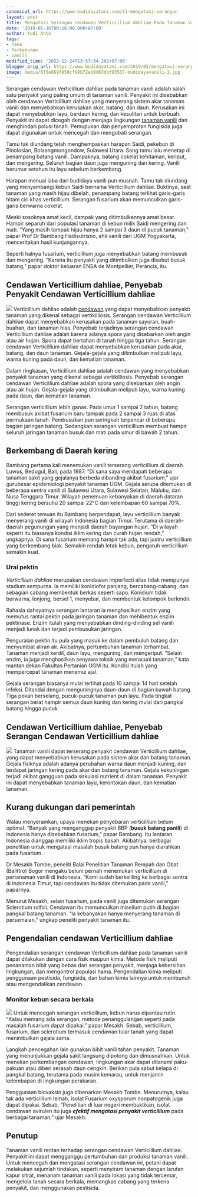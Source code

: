 ```yaml
---
canonical_url: https://www.budidayatani.com/11-mengatasi-serangan
layout: post
title: Mengatasi Serangan cendawan Verticillium dahliae Pada Tanaman Vanili
date: '2019-05-16T00:16:00.000+07:00'
author: Yudi Anto
tags:
- hama
- Perkebunan
- vanili
modified_time: '2022-12-24T13:57:34.282+07:00'
blogger_orig_url: https://www.budidayatani.com/2019/05/mengatasi-serangan-cendawan.html
image: media/0f5e869f858cf99b72eb8d63dbf93537-budidayavanili-2.jpg
---
```

Serangan cendawan Verticillium dahliae pada tanaman vanili adalah salah satu penyakit yang paling umum di tanaman vanili. Penyakit ini disebabkan oleh cendawan Verticillium dahliae yang menyerang sistem akar tanaman vanili dan menyebabkan kerusakan akar, batang, dan daun. Kerusakan ini dapat menyebabkan layu, berdaun kering, dan kesulitan untuk berbuah. Penyakit ini dapat dicegah dengan menjaga lingkungan [tanaman vanili](https://www.budidayatani.com/search/label/vanili) dan menghindari polusi tanah. Pemupukan dan penyemprotan fungisida juga dapat digunakan untuk mencegah dan mengobati serangan.


Tamu tak diundang telah menghempaskan harapan Saidi, pekebun di Pinolosian, Bolaangmongondow, Sulawesi Utara. Sang tamu lalu menetap di penampang batang vanili. Dampaknya, batang cokelat kehitaman, keriput, dan mengering. Seluruh bagian daun juga menguning dan kering. Vanili berumur setahun itu layu sebelum berkembang.


Harapan menuai laba dari budidaya vanili pun musnah. Tamu tak diundang yang menyambangi kebun Saidi bernama Verticillium dahliae. Buktinya, saat tanaman yang masih hijau dibelah, penampang batang terlihat garis-garis hitam ciri khas verticillium. Serangan fusarium akan memunculkan garis-garis berwarna cokelat.


Meski sosoknya amat kecil, dampak yang ditimbulkannya amat besar. Hampir separuh dari populasi tanaman di kebun milik Saidi mengering dan mati. “Yang masih tampak hijau hanya 2 sampai 3 daun di pucuk tanaman,” papar Prof Dr Bambang Hadisutrisno, ahli vanili dari UGM Yogyakarta, menceritakan hasil kunjungannya.


Seperti halnya fusarium, verticillium juga menyebabkan batang membusuk dan mengering. “Karena itu penyakit yang ditimbulkan juga disebut busuk batang,” papar doktor keluaran ENSA de Montpellier, Perancis, itu.






## Cendawan Verticillium dahliae, Penyebab Penyakit Cendawan Verticillium dahliae


[![](https://blogger.googleusercontent.com/img/b/R29vZ2xl/AVvXsEjj8hz1dywgKD5RVUgq9XnpuDl_dJBaifHfiLkBV7K1ikdfQdOeX-PBjqxfTWBgaFTotRIcVXl4aTLsyStvsVlyDijDaFQjZYqbdzAu5IVb4PLXLrhYQFpP_PQZJbMg7tIzpkWfHN5krGRelQw11cEUJSG5xM-iEjaLde2C1B_uAkNz490NJJGxrtgNsQ/s600/budidayavanili-2.jpg)](https://blogger.googleusercontent.com/img/b/R29vZ2xl/AVvXsEjj8hz1dywgKD5RVUgq9XnpuDl_dJBaifHfiLkBV7K1ikdfQdOeX-PBjqxfTWBgaFTotRIcVXl4aTLsyStvsVlyDijDaFQjZYqbdzAu5IVb4PLXLrhYQFpP_PQZJbMg7tIzpkWfHN5krGRelQw11cEUJSG5xM-iEjaLde2C1B_uAkNz490NJJGxrtgNsQ/s1422/budidayavanili-2.jpg)
Verticillium dahliae adalah [cendawan](https://www.budidayatani.com/search/label/hama) yang dapat menyebabkan penyakit tanaman yang dikenal sebagai vertikilliosis. Serangan cendawan Verticillium dahliae dapat menyebabkan kerusakan pada tanaman sayuran, buah-buahan, dan tanaman hias. Penyebab terjadinya serangan cendawan Verticillium dahliae adalah karena adanya spora yang disebarkan oleh angin atau air hujan. Spora dapat bertahan di tanah hingga tiga tahun. Serangan cendawan Verticillium dahliae dapat menyebabkan kerusakan pada akar, batang, dan daun tanaman. Gejala-gejala yang ditimbulkan meliputi layu, warna kuning pada daun, dan kematian tanaman.


Dalam ringkasan, Verticillium dahliae adalah cendawan yang menyebabkan penyakit tanaman yang dikenal sebagai vertikilliosis. Penyebab serangan cendawan Verticillium dahliae adalah spora yang disebarkan oleh angin atau air hujan. Gejala-gejala yang ditimbulkan meliputi layu, warna kuning pada daun, dan kematian tanaman.


Serangan verticillium lebih ganas. Pada umur 1 sampai 2 tahun, batang membusuk akibat fusarium baru tampak pada 2 sampai 3 ruas di atas permukaan tanah. Pembusukan pun seringkah terpencar di beberapa bagian jaringan batang. Sedangkan serangan verticillium membuat hampir seluruh jaringan tanaman busuk dan mati pada umur di bawah 2 tahun.






## Berkembang di Daerah kering


Bambang pertama kali menemukan vanili terserang verticillium di daerah Luwus, Bedugul, Bali, pada 1987. “Di sana saya mendapati beberapa tanaman sakit yang gejalanya berbeda dibanding akibat fusarium,” ujar gurubesar epidemiologi penyakit tanaman UGM. Gejala serupa ditemukan di beberapa sentra vanili di Sulawesi Utara, Sulawesi Selatan, Maluku, dan Nusa Tenggara Timur. Wilayah penemuan kebanyakan di daerah dataran tinggi kering bersuhu 20 sampai 22°C dan kelembapan 60 sampai 70%.


Dari sederet temuan itu Bambang berpendapat, layu verticillium banyak menyerang vanili di wilayah Indonesia bagian Timur. Terutama di daerah-daerah pegunungan yang menjadi daerah bayangan hujan. “Di wilayah seperti itu biasanya kondisi iklim kering dan curah hujan rendah,” ungkapnya. Di sana fusarium memang hampir tak ada, tapi justru verticillium yang berkembang biak. Semakin rendah letak kebun, pengaruh verticillium semakin kuat.


### Urai pektin






*Verticillium dahliae* merupakan cendawan imperfecti alias tidak mempunyai stadium sempurna. Ia memiliki konidiofor panjang, bercabang-cabang, dan sebagian cabang membentuk berkas seperti sapu. Konidium tidak berwarna, lonjong, bersel 1, menyebar, dan membentuk kelompok berlendir.


Rahasia dahsyatnya serangan lantaran ia menghasilkan enzim yang memutus rantai pektin pada jaringan tanaman dan mehibentuk enzim pektinase. Enzim itulah yang menyebabkan dinding-dinding sel vanili menjadi lunak dan terjadi pembusukan jaringan.


Penguraian pektin itu pula yang masuk ke dalam pembuluh batang dan menyumbat aliran air. Akibatnya, pertumbuhan tanaman terhambat. Tanaman menjadi kerdil, daun layu, menguning, dan mengeriput. “Selain enzim, ia juga menghasilkan senyawa toksik yang meracuni tanaman,” kata mantan dekan Fakultas Pertanian UGM itu. Kondisi itulah yang mempercepat tanaman menemui ajal.


Gejala serangan biasanya mulai terlihat pada 10 sampai 14 hari setelah infeksi. Ditandai dengan menguningnya daun-daun di bagian bawah batang. Tiga pekan berselang, pucuk-pucuk tanaman pun layu. Pada tingkat serangan berat hampir semua daun kuning dan kering mulai dari pangkal batang hingga pucuk.


## Cendawan Verticillium dahliae, Penyebab Serangan Cendawan Verticillium dahliae






[![](https://blogger.googleusercontent.com/img/b/R29vZ2xl/AVvXsEg1Vs0Z8V5YslPynOpN1TKHnkeCttns8dofaS-2iZeLdbY6lZ5D9w5KYOSEmge_dGih6DiAHx6Xev3etb5tpyVosS-Lq-zEGhvRQWQJEa4Fg5rzDwQV5sM8u4SXjmWOY4zMIxXf4LsBKsTio7opsNXABu7XB2refPTPZcMPrF9xE6ZUXlT4unZRXvf6cA/s600/hama%20vanili.jpg)](https://blogger.googleusercontent.com/img/b/R29vZ2xl/AVvXsEg1Vs0Z8V5YslPynOpN1TKHnkeCttns8dofaS-2iZeLdbY6lZ5D9w5KYOSEmge_dGih6DiAHx6Xev3etb5tpyVosS-Lq-zEGhvRQWQJEa4Fg5rzDwQV5sM8u4SXjmWOY4zMIxXf4LsBKsTio7opsNXABu7XB2refPTPZcMPrF9xE6ZUXlT4unZRXvf6cA/s400/hama%20vanili.jpg)
Tanaman vanili dapat terserang penyakit cendawan Verticillium dahliae, yang dapat menyebabkan kerusakan pada sistem akar dan batang tanaman. Gejala fisiknya adalah adanya perubahan warna daun menjadi kuning, dan terdapat jaringan kering pada akar dan batang tanaman. Gejala kekuningan terjadi akibat gangguan pada sirkulasi nutrient di dalam tanaman. Penyakit ini dapat menyebabkan tanaman layu, kerontokan daun, dan kematian tanaman.


## Kurang dukungan dari pemerintah


Walau menyeramkan, upaya menekan penyebaran verticillium belum optimal. “Banyak yang menganggap penyakit BBP (**busuk batang panili**) di Indonesia hanya disebabkan fusarium,” papar Bambang. Itu lantaran Indonesia dianggap memiliki iklim tropis basah. Akibatnya, berbagai penelitian untuk mengatasi masalah busuk batang pun hanya diarahkan pada fusarium.


Dr Mesakh Tombe, peneliti Balai Penelitian Tanaman Rempah dan Obat (Balittro) Bogor mengaku belum pernah menemukan verticillium di pertanaman vanili di Indonesia. “Kami sudah berkeliling ke berbagai sentra di Indonesia Timur, tapi cendawan itu tidak ditemukan pada vanili,” paparnya.


Menurut Mesakh, selain fusarium, pada vanili juga ditemukan serangan Sclerotium rolfsii. Cendawan itu memunculkan miselium putih di bagian pangkal batang tanaman. “Ia kebanyakan hanya menyerang tanaman di persemaian,” ungkap peneliti penyakit tanaman itu.


## Pengendalian cendawan Verticillium dahliae






Pengendalian serangan cendawan Verticillium dahliae pada tanaman vanili dapat dilakukan dengan cara fisik maupun kimia. Metode fisik meliputi penanaman bibit yang bebas dari serangan penyakit, menjaga kebersihan lingkungan, dan mengontrol populasi hama. Pengendalian kimia meliputi penggunaan pestisida, fungisida, dan bahan kimia lainnya untuk membunuh atau mengendalikan cendawan.


### Monitor kebun secara berkala


[![](https://blogger.googleusercontent.com/img/b/R29vZ2xl/AVvXsEjEEikZVVCsUKLDHN5ghGULc3uKarXyi26rqC5CTpXHlqDtNl15xrdAsB7hCrU1QEtMPtF9DwwRRVJ_ALEShUByvm5IoFVhkWoF2A93V4JaiU6Bu-QOmu6t_NU5xSyrEGgOyEWt149oHpicq-vanPeFQF1eRKMUBUWm4TgCaw_ahe6dvAB-B4myY7DlQA/s600/vanili.jpg)](https://blogger.googleusercontent.com/img/b/R29vZ2xl/AVvXsEjEEikZVVCsUKLDHN5ghGULc3uKarXyi26rqC5CTpXHlqDtNl15xrdAsB7hCrU1QEtMPtF9DwwRRVJ_ALEShUByvm5IoFVhkWoF2A93V4JaiU6Bu-QOmu6t_NU5xSyrEGgOyEWt149oHpicq-vanPeFQF1eRKMUBUWm4TgCaw_ahe6dvAB-B4myY7DlQA/s400/vanili.jpg)
Untuk mencegah serangan verticillium, kebun harus dipantau rutin. “Kalau memang ada serangan, metode penanggulangan seperti pada masalah fusarium dapat dipakai,” papar Mesakh. Sebab, verticillium, fusarium, dan sclerotium termasuk cendawan tular tanah yang dapat menimbulkan gejala sama.






Langkah pencegahan lain gunakan bibit vanili tahan penyakit. Tanaman yang menunjukkan gejala sakit langsung dipotong dan dimusnahkan. Untuk menekan perkembangan cendawan, lingkungan akar dapat ditanami paku-pakuan atau diberi serasah daun cengkih. Berikan pula sabut kelapa di pangkal batang, terutama pada musim kemarau, untuk menjamin kelembapan di lingkungan perakaran.


Penggunaan biovaksin juga dibenarkan Mesakh Tombe. Menurutnya, kalau tak ada verticillium lemah, isolat Fusarium oxysporum nonpatogenik juga dapat dipakai. Sebab, “Penelitian di luar negeri membuktikan, isolat cendawan avirulen itu juga ***efektif mengatasi penyakit verticillium*** pada berbagai tanaman,” ujar Mesakh.






## Penutup


Tanaman vanili rentan terhadap serangan cendawan Verticillium dahliae. Penyakit ini dapat mengganggu pertumbuhan dan produksi tanaman vanili. Untuk mencegah dan mengatasi serangan cendawan ini, petani dapat melakukan sejumlah tindakan, seperti menyiram tanaman dengan larutan kapur sitrat, menanam tanaman vanili pada lokasi yang tidak tercemar, mengelola tanah secara berkala, memangkas cabang yang terkena penyakit, dan menggunakan pestisida.

